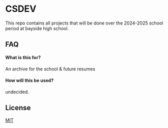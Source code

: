 
# CSDEV

This repo contains all projects that will be done over the 2024-2025 school period at bayside high school.


## FAQ

#### What is this for?

An archive for the school & future resumes

#### How will this be used?

undecided.


## License

[MIT](https://choosealicense.com/licenses/mit/)


